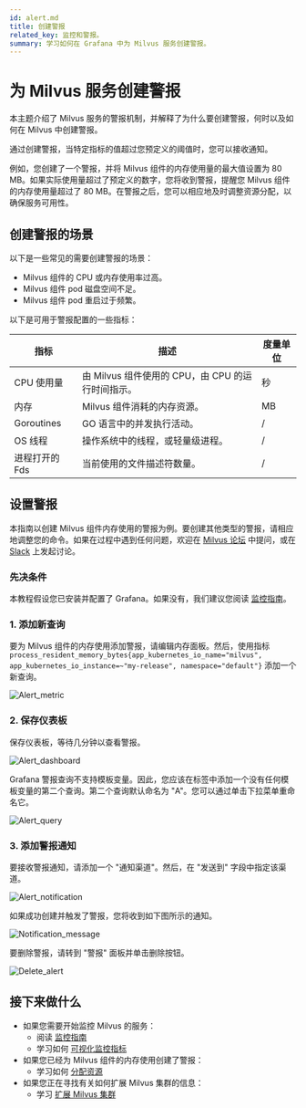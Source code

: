 ```yaml
---
id: alert.md
title: 创建警报
related_key: 监控和警报。
summary: 学习如何在 Grafana 中为 Milvus 服务创建警报。
---
```


# 为 Milvus 服务创建警报

本主题介绍了 Milvus 服务的警报机制，并解释了为什么要创建警报，何时以及如何在 Milvus 中创建警报。

通过创建警报，当特定指标的值超过您预定义的阈值时，您可以接收通知。

例如，您创建了一个警报，并将 Milvus 组件的内存使用量的最大值设置为 80 MB。如果实际使用量超过了预定义的数字，您将收到警报，提醒您 Milvus 组件的内存使用量超过了 80 MB。在警报之后，您可以相应地及时调整资源分配，以确保服务可用性。

## 创建警报的场景

以下是一些常见的需要创建警报的场景：

- Milvus 组件的 CPU 或内存使用率过高。
- Milvus 组件 pod 磁盘空间不足。
- Milvus 组件 pod 重启过于频繁。

以下是可用于警报配置的一些指标：

| 指标   | 描述  | 度量单位  |
| --------  | --------- | -------------- |
| CPU 使用量   | 由 Milvus 组件使用的 CPU，由 CPU 的运行时间指示。  | 秒    |
| 内存      | Milvus 组件消耗的内存资源。  | MB    |
| Goroutines   | GO 语言中的并发执行活动。  |  /   |
| OS 线程   | 操作系统中的线程，或轻量级进程。  |   / |
| 进程打开的 Fds   | 当前使用的文件描述符数量。  | /    |

## 设置警报
本指南以创建 Milvus 组件内存使用的警报为例。要创建其他类型的警报，请相应地调整您的命令。如果在过程中遇到任何问题，欢迎在 [Milvus 论坛](https://discuss.milvus.io/) 中提问，或在 [Slack](https://join.slack.com/t/milvusio/shared_invite/zt-e0u4qu3k-bI2GDNys3ZqX1YCJ9OM~GQ) 上发起讨论。

### 先决条件
本教程假设您已安装并配置了 Grafana。如果没有，我们建议您阅读 [监控指南](monitor.md)。

### 1. 添加新查询
要为 Milvus 组件的内存使用添加警报，请编辑内存面板。然后，使用指标 `process_resident_memory_bytes{app_kubernetes_io_name="milvus", app_kubernetes_io_instance=~"my-release", namespace="default"}` 添加一个新查询。

![Alert_metric](/assets/alert_metric.png "添加警报。")

### 2. 保存仪表板
保存仪表板，等待几分钟以查看警报。

![Alert_dashboard](/assets/alert_dashboard.png "保存仪表板。")

Grafana 警报查询不支持模板变量。因此，您应该在标签中添加一个没有任何模板变量的第二个查询。第二个查询默认命名为 "A"。您可以通过单击下拉菜单重命名它。

![Alert_query](/assets/alert_query.png "新添加的查询。")

### 3. 添加警报通知
要接收警报通知，请添加一个 "通知渠道"。然后，在 "发送到" 字段中指定该渠道。

![Alert_notification](/assets/alert_notification.png "指定通知渠道。")

如果成功创建并触发了警报，您将收到如下图所示的通知。

![Notification_message](/assets/notification_message.png "已创建并触发警报。")

要删除警报，请转到 "警报" 面板并单击删除按钮。

![Delete_alert](/assets//delete_alert.png "删除警报。")

## 接下来做什么

- 如果您需要开始监控 Milvus 的服务：
  - 阅读 [监控指南](monitor.md)
  - 学习如何 [可视化监控指标](visualize.md)
- 如果您已经为 Milvus 组件的内存使用创建了警报：
  - 学习如何 [分配资源](allocate.md#standalone)
- 如果您正在寻找有关如何扩展 Milvus 集群的信息：
  - 学习 [扩展 Milvus 集群](scaleout.md)